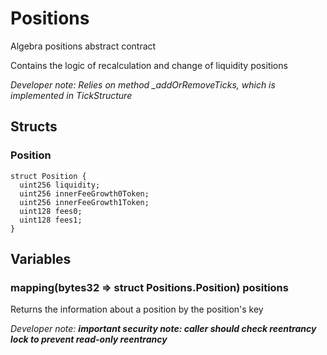 

# Positions


Algebra positions abstract contract

Contains the logic of recalculation and change of liquidity positions

*Developer note: Relies on method _addOrRemoveTicks, which is implemented in TickStructure*


## Structs
### Position



```solidity
struct Position {
  uint256 liquidity;
  uint256 innerFeeGrowth0Token;
  uint256 innerFeeGrowth1Token;
  uint128 fees0;
  uint128 fees1;
}
```


## Variables
### mapping(bytes32 &#x3D;&gt; struct Positions.Position) positions 

Returns the information about a position by the position&#x27;s key

*Developer note: **important security note: caller should check reentrancy lock to prevent read-only reentrancy***

